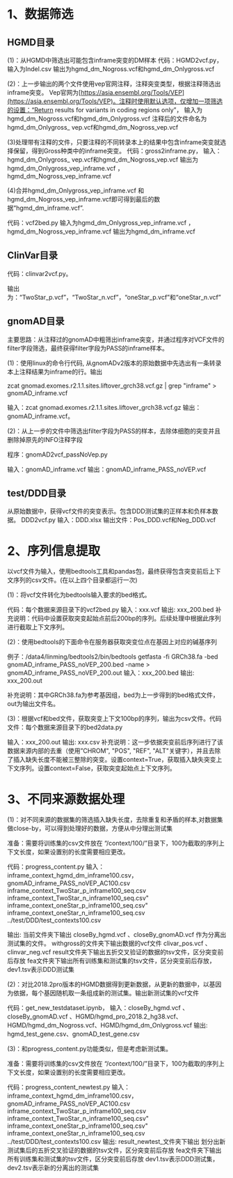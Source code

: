 # 1、数据筛选
## HGMD目录
(1)：从HGMD中筛选出可能包含inframe突变的DM样本
代码：HGMD2vcf.py，
输入为Indel.csv
输出为hgmd_dm_Nogross.vcf和hgmd_dm_Onlygross.vcf

(2)：上一步输出的两个文件使用vep官网注释，注释突变类型，根据注释筛选出inframe突变。
Vep官网为[https://asia.ensembl.org/Tools/VEP](https://asia.ensembl.org/Tools/VEP)。注释时使用默认选项，仅增加一项筛选的设置：“Return results for variants in coding regions only”，
输入为hgmd_dm_Nogross.vcf和hgmd_dm_Onlygross.vcf
注释后的文件命名为hgmd_dm_Onlygross_ vep.vcf和hgmd_dm_Nogross_vep.vcf

(3)处理带有注释的文件，只要注释的不同转录本上的结果中包含inframe突变就选择保留，得到Gross种类中的inframe突变。
代码：gross2inframe.py，
输入：hgmd_dm_Onlygross_ vep.vcf和hgmd_dm_Nogross_vep.vcf
输出为hgmd_dm_Onlygross_vep_inframe.vcf ，hgmd_dm_Nogross_vep_inframe.vcf

(4)合并hgmd_dm_Onlygross_vep_inframe.vcf 和hgmd_dm_Nogross_vep_inframe.vcf即可得到最后的数据“hgmd_dm_inframe.vcf”. 

代码：vcf2bed.py
输入为hgmd_dm_Onlygross_vep_inframe.vcf ，hgmd_dm_Nogross_vep_inframe.vcf
输出为hgmd_dm_inframe.vcf

## ClinVar目录

代码：clinvar2vcf.py。

输出为：“TwoStar_p.vcf”，“TwoStar_n.vcf”，“oneStar_p.vcf”和“oneStar_n.vcf”

## gnomAD目录

主要思路：从注释过的gnomAD中粗筛出inframe突变，并通过程序对VCF文件的filter字段筛选，最终获得filter字段为PASS的inframe样本。

(1)：使用linux的命令行代码, 从gnomADv2版本的原始数据中先选出有一条转录本上注释结果为inframe的行。输出

zcat gnomad.exomes.r2.1.1.sites.liftover_grch38.vcf.gz | grep "inframe" > gnomAD_inframe.vcf

输入：zcat gnomad.exomes.r2.1.1.sites.liftover_grch38.vcf.gz 
输出：gnomAD_inframe.vcf。

(2)：从上一步的文件中筛选出filter字段为PASS的样本，去除体细胞的突变并且删除掉原先的INFO注释字段

程序：gnomAD2vcf_passNoVep.py

输入：gnomAD_inframe.vcf
输出：gnomAD_inframe_PASS_noVEP.vcf

## test/DDD目录

从原始数据中，获得vcf文件的突变表示。包含DDD测试集的正样本和负样本数据。
DDD2vcf.py 
输入：DDD.xlsx
输出文件：Pos_DDD.vcf和Neg_DDD.vcf

# 2、序列信息提取
以vcf文件为输入，使用bedtools工具和pandas包，最终获得包含突变前后上下文序列的csv文件。(在以上四个目录都运行一次)

(1)：将vcf文件转化为bedtools输入要求的bed格式。

代码：每个数据来源目录下的vcf2bed.py
输入：xxx.vcf
输出: xxx_200.bed
补充说明：代码中设置获取突变起始点前后200bp的序列。后续处理中根据此序列进行截取上下文序列。

(2)：使用bedtools的下面命令在服务器获取突变位点在基因上对应的碱基序列

例子：/data4/linming/bedtools2/bin/bedtools getfasta -fi GRCh38.fa -bed gnomAD_inframe_PASS_noVEP_200.bed -name > gnomAD_inframe_PASS_noVEP_200.out
输入：xxx_200.bed 
输出: xxx_200.out

补充说明：其中GRCh38.fa为参考基因组，bed为上一步得到的bed格式文件，out为输出文件名。

(3)：根据vcf和bed文件，获取突变上下文100bp的序列，输出为csv文件。代码文件：每个数据来源目录下的bed2data.py

输入：xxx_200.out
输出: xxx.csv
补充说明：这一步依据突变前后序列进行了该数据来源内部的去重（使用”CHROM", "POS", "REF", "ALT"关键字），并且去除了插入缺失长度不能被三整除的突变。设置context=True，获取插入缺失突变上下文序列。设置context=False，获取突变起始点上下文序列。

# 3、不同来源数据处理
(1)：对不同来源的数据集的筛选插入缺失长度，去除重复和矛盾的样本,对数据集做close-by，可以得到处理好的数据，方便从中分理出测试集

准备：需要将训练集的csv文件放在 “/context/100/”目录下，100为截取的序列上下文长度，如果设置别的长度需要相应更改。

代码：progress_content.py
输入：inframe_context_hgmd_dm_inframe100.csv，gnomAD_inframe_PASS_noVEP_AC100.csv  
inframe_context_TwoStar_p_inframe100_seq.csv
inframe_context_TwoStar_n_inframe100_seq.csv"
inframe_context_oneStar_p_inframe100_seq.csv"
inframe_context_oneStar_n_inframe100_seq.csv
../test/DDD/test_contexts100.csv

输出: 当前文件夹下输出 closeBy_hgmd.vcf 、closeBy_gnomAD.vcf  作为分离出测试集的文件。
withgross的文件夹下输出数据的vcf文件 clivar_pos.vcf 、clinvar_neg.vcf
result文件夹下输出五折交叉验证的数据的tsv文件，区分突变前后存放
fea文件夹下输出所有训练集和测试集的tsv文件，区分突变前后存放， dev1.tsv表示DDD测试集



(2)：对比2018.2pro版本的HGMD数据得到更新数据，从更新的数据中，以基因为依据，每个基因随机取一条组成新的测试集。输出新测试集的vcf文件

代码：get_new_testdataset.ipynb，
输入：closeBy_hgmd.vcf 、closeBy_gnomAD.vcf 、HGMD/hgmd_pro_2018.2_hg38.vcf、HGMD/hgmd_dm_Nogross.vcf、HGMD/hgmd_dm_Onlygross.vcf
输出: hgmd_test_gene.csv、gnomAD_test_gene.csv


(3)：和progress_content.py功能类似，但是考虑新测试集。

准备：需要将训练集的csv文件放在 “/context/100/”目录下，100为截取的序列上下文长度，如果设置别的长度需要相应更改。

代码：progress_content_newtest.py
输入：inframe_context_hgmd_dm_inframe100.csv，gnomAD_inframe_PASS_noVEP_AC100.csv  
inframe_context_TwoStar_p_inframe100_seq.csv
inframe_context_TwoStar_n_inframe100_seq.csv"
inframe_context_oneStar_p_inframe100_seq.csv"
inframe_context_oneStar_n_inframe100_seq.csv
../test/DDD/test_contexts100.csv
输出: 
result_newtest_文件夹下输出 划分出新测试集后的五折交叉验证的数据的tsv文件，区分突变前后存放
fea文件夹下输出所有训练集和测试集的tsv文件，区分突变前后存放 dev1.tsv表示DDD测试集，dev2.tsv表示新的分离出的测试集
